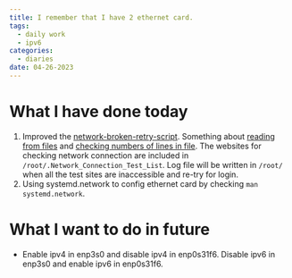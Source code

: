 ```yaml
---
title: I remember that I have 2 ethernet card.
tags:
  - daily work
  - ipv6
categories:
  - diaries
date: 04-26-2023
---
```

# What I have done today

1. Improved the [network-broken-retry-script](network-broken-retry.txt). Something about [reading from files](https://blog.csdn.net/yogima/article/details/128833660) and [checking numbers of lines in file](https://blog.csdn.net/pearl8899/article/details/108522763). The websites for checking network connection are included in `/root/.Network_Connection_Test_List`. Log file will be written in `/root/` when all the test sites are inaccessible and re-try for login.
2. Using systemd.network to config ethernet card by checking `man systemd.network`. 

# What I want to do in future
- Enable ipv4 in enp3s0 and disable ipv4 in enp0s31f6. Disable ipv6 in enp3s0 and enable ipv6 in enp0s31f6. 
